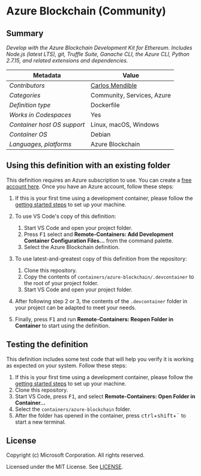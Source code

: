 # Azure Blockchain (Community)

## Summary

*Develop with the Azure Blockchain Development Kit for Ethereum. Includes Node.js (latest LTS), git, Truffle Suite, Ganache CLI, the Azure CLI, Python 2.7.15, and related extensions and dependencies.*

| Metadata | Value |  
|----------|-------|
| *Contributors* | [Carlos Mendible](https://github.com/cmendible) |
| *Categories* | Community, Services, Azure |
| *Definition type* | Dockerfile |
| *Works in Codespaces* | Yes |
| *Container host OS support* | Linux, macOS, Windows |
| *Container OS* | Debian |
| *Languages, platforms* | Azure Blockchain |

## Using this definition with an existing folder

This definition requires an Azure subscription to use. You can create a [free account here](https://azure.microsoft.com/en-us/free/). Once you have an Azure account, follow these steps:

1. If this is your first time using a development container, please follow the [getting started steps](https://aka.ms/vscode-remote/containers/getting-started) to set up your machine.

2. To use VS Code's copy of this definition:
   1. Start VS Code and open your project folder.
   2. Press <kbd>F1</kbd> select and **Remote-Containers: Add Development Container Configuration Files...** from the command palette.
   3. Select the Azure Blockchain definition.

3. To use latest-and-greatest copy of this definition from the repository:
   1. Clone this repository.
   2. Copy the contents of `containers/azure-blockchain/.devcontainer` to the root of your project folder.
   3. Start VS Code and open your project folder.

4. After following step 2 or 3, the contents of the `.devcontainer` folder in your project can be adapted to meet your needs.

5. Finally, press <kbd>F1</kbd> and run **Remote-Containers: Reopen Folder in Container** to start using the definition.

## Testing the definition

This definition includes some test code that will help you verify it is working as expected on your system. Follow these steps:

1. If this is your first time using a development container, please follow the [getting started steps](https://aka.ms/vscode-remote/containers/getting-started) to set up your machine.
2. Clone this repository.
3. Start VS Code, press <kbd>F1</kbd>, and select **Remote-Containers: Open Folder in Container...**
4. Select the `containers/azure-blockchain` folder.
5. After the folder has opened in the container, press <kbd>ctrl</kbd>+<kbd>shift</kbd>+<kbd>`</kbd> to start a new terminal.

## License

Copyright (c) Microsoft Corporation. All rights reserved.

Licensed under the MIT License. See [LICENSE](https://github.com/Microsoft/vscode-dev-containers/blob/master/LICENSE).
